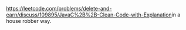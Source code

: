 https://leetcode.com/problems/delete-and-earn/discuss/109895/JavaC%2B%2B-Clean-Code-with-Explanation
​
in a house robber way.